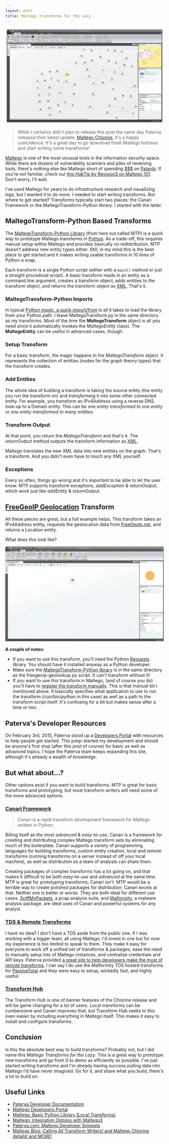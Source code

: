 ```yaml
---
layout: post
title: Maltego Transforms for the Lazy
---
```


![Maltego](/public/maltego.png)

> <i class="fa fa-comments-o fa-3x pull-left"></i> While I certainly didn't plan to release this post the same day Paterva released their latest update, [Maltego Chlorine](http://maltego.blogspot.com/2015/03/maltego-chlorine-is-ready-for-download.html), it's a happy coincidence. It's a great day to go download fresh Maltego hotness and start writing some transforms!

[Maltego](https://www.paterva.com/web6/products/maltego.php) is one of the most unusual tools in the information security space. While there are dozens of vulnerability scanners and piles of reversing tools, there's nothing else like Maltego short of spending [$$$](http://www.reactiongifs.com/r/make-it-rain-dollars.gif) on [Palantir](https://www.palantir.com/). If you're not familiar, check out [this _HakTip_ by Revision3 on Maltego 101](http://revision3.com/haktip/maltego-101-what-is-maltego/). Don't worry, I'll wait.

I've used Maltego for years to do infrastructure research and visualizing logs, but I wanted it to do more. I needed to start writing transforms. But where to get started? Transforms typically start two places: the Canari Framework or the MaltegoTransform-Python library. I started with the latter.

## MaltegoTransform-Python Based Transforms

The [MaltegoTransform-Python Library](https://github.com/sroberts/maltegotransform-python) (from here out called MTP) is a quick way to prototype Maltego transforms in [Python](https://www.python.org/). As a trade-off, this requires manual setup within Maltego and provides basically no redistribution. MTP doesn't address new entity types either. Still, in my mind this is the best place to get started and it makes writing usable transforms in 10 lines of Python a snap.

Each transform is a single Python script (either with a `main()` method or just a straight procedural script). A basic transform reads in an entity as a command line argument, creates a transform object, adds entities to the transform object, and returns the transform object as [XML](http://www.xml.com/). That's it.

### MaltegoTransform-Python Imports

<script src="https://gist.github.com/sroberts/628db01006cbaaff48ac.js"></script>

In typical [Python magic, a quick _import/from_](http://xkcd.com/353/) is all it takes to load the library from your Python path. I leave MaltegoTransform.py in the same directory as my transforms. Most of the time the __MaltegoTransform__ object is all you need since it automatically invokes the _MaltegoEntity_ class). The __MaltegoEntity__ can be useful in advanced cases, though.

### Setup Transform

<script src="https://gist.github.com/sroberts/055cebd200d047632c5f.js"></script>

For a basic transform, the magic happens in the _MaltegoTransform_ object. It represents the collection of entities (nodes for the graph theory types) that the transform creates.

### Add Entities

<script src="https://gist.github.com/sroberts/ce019b5f3e188ee1fd46.js"></script>

The whole idea of building a transform is taking the source entity (the entity you run the transform on) and _transforming_ it into some other connected entity. For example, you transform an IPv4Address using a reverse DNS look-up to a Domain entity. This can be _one entity transformed to one entity_ or _one entity transformed to many entities_.

### Transform Output

<script src="https://gist.github.com/sroberts/8ebedec40e75080f8741.js"></script>

At that point, you return the _MaltegoTransform_ and that's it. The _returnOutput_ method outputs the transform information as [XML](http://www.reactiongifs.com/r/y3PWaHz.gif).

<script src="https://gist.github.com/sroberts/0f370d357bc7ea73a9f9.js"></script>

Maltego translates the new XML data into new entities on the graph. That's a transform. And you didn't even have to touch any XML yourself.

### Exceptions

<script src="https://gist.github.com/sroberts/3112cd5385ad0cc4676a.js"></script>

Every so often, things go wrong and it's important to be able to let the user know. MTP supports transform exceptions, _addException_ & _returnOutput_, which work just like _addEntity_ & _returnOutput_.

## [FreeGeoIP Geolocation](http://freegeoip.net) Transform

All these pieces are great, but a full example helps. This transform takes an IPv4Address entity, requests the geolocation data from [FreeGeoIp.net](http://freegeoip.net), and returns a Location entity.

<script src="https://gist.github.com/sroberts/0f51855447189bb9e010.js"></script>

What does this look like?

![FreeGeoIP Transform example](/public/transform-example.gif)

__A couple of notes:__

- If you want to use this transform, you'll need the Python [Requests](http://docs.python-requests.org/en/latest/) library. You should have it installed anyway as a Python developer.
-  Make sure the [MaltegoTransform-Python library](https://github.com/sroberts/maltegotransform-python) is in the same directory as the freegeoip-geolookup.py script. It can't transform without it!
- If you want to use this transform in Maltego, (and of course you do) you'll have to [register the transform manually](http://dev.paterva.com/developer/system/local_transforms/registration.php). This is that _manual_ bit I mentioned above. It basically specifies what application to use to run the transform (_/usr/bin/python_ in this case) as well as a path to the transform script itself. It's confusing for a bit but makes sense after a time or two.

## Paterva's Developer Resources

On February 3rd, 2015, Paterva stood up a [Developers Portal](http://dev.paterva.com/developer/) with resources to help people get started. This jump-started my development and should be anyone's first stop (after this post of course) for basic as well as advanced topics. I hope the Paterva team keeps expanding this site, although it's already a wealth of knowledge.

## But what about...?

Other options exist if you want to build transforms. MTP is great for basic transforms and prototyping, but most transform writers will need some of the more advanced options.

### [Canari Framework](http://www.canariproject.com/)

> <i class="fa fa-quote-left fa-3x pull-left"></i> Canari is a rapid transform development framework for Maltego written in Python.

Billing itself as _the most advanced_ & _easy-to-use_, Canari is a framework for creating and distributing complex Maltego transform sets by eliminating much of the boilerplate. Canari supports a variety of programming languages for building transforms, custom entity creation, local and remote transforms (running transforms on a server instead of off your local machine), as well as distribution so a team of analysts can share them.

Creating packages of complex transforms has a lot going on, and that makes it difficult to be both _easy-to-use_ and _advanced_ at the same time. MTP is great for prototyping transforms; Canari isn't. MTP would be a terrible way to create polished packages for distribution; Canari excels at that. Neither one is better or worse. They are both ideal for different use cases. [SniffMyPackets](http://sniffmypackets.net/), a pcap analysis suite, and [Malformity](http://www.malformitylabs.com/), a malware analysis package, are ideal uses of Canari and powerful systems for any analyst.

### [TDS & Remote Transforms](http://www.paterva.com/web6/products/servers.php)

I have no idea? I don't have a TDS aside from the public one. If I was working with a bigger team, all using Maltego, I'd invest in one but for now my experience is too limited to speak to them. They make it easy for everyone to work off a unified set of transforms & packages, ease the need to manually setup lots of Maltego instances, and centralize credentials and API keys. Paterva provided [a great site to help developers make the most of remote transforms](http://www.paterva.com/web6/documentation/developer-tds.php). I can say I do use the Malformity TDS hosted transforms for [PassiveTotal](http://www.passivetotal.com/) and they were easy to setup, wickedly fast, and highly useful.

### [Transform Hub](http://dev.paterva.com/developer/advanced/transform_hub.php)

The Transform Hub is one of banner features of the Chlorine release and will be game changing for a lot of users. Local transforms can be cumbersome and Canari improves that, but Transform Hub seeks to this even easier by including everything in Maltego itself. This makes it easy to install and configure transforms.

## Conclusion

Is this the absolute best way to build transforms? Probably not, but I did name this _Maltego Transforms for the Lazy_. This is a great way to prototype new transforms and go from 0 to demo as efficiently as possible. I've just started writing transforms and I'm already having success pulling data into Maltego I'd have never imagined. Go for it, and share what you build, there's a lot to build on.

## Useful Links

- [Paterva Developer Documentation](https://www.paterva.com/web6/documentation/developer.php)
- [Maltego Developers Portal](http://dev.paterva.com/developer/)
- [<i class="fa fa-file-pdf-o"></i> Maltego: Basic Python Library (Local Transforms)](http://dev.paterva.com/developer/downloads/BasicPythonLibrary(Local-Transforms)cheatsheet.pdf)
- [<i class="fa fa-file-pdf-o"></i> Maltego: Integration Options with Maltego3](http://dev.paterva.com/developer/downloads/IntegrationoptionswithMaltegov3.pdf)
- [Paterva.com: Maltego Developer Snippets](http://dev.paterva.com/developer/code_snippets/local_transforms.php)
- [Maltego Blog: Calling All Transform Writers! and Maltego Chlorine details! and MORE!](http://maltego.blogspot.com/2015/02/calling-all-transform-writers-and.html)

